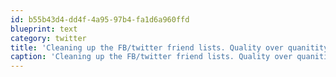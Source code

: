 ```yaml
---
id: b55b43d4-dd4f-4a95-97b4-fa1d6a960ffd
blueprint: text
category: twitter
title: 'Cleaning up the FB/twitter friend lists. Quality over quanitity.'
caption: 'Cleaning up the FB/twitter friend lists. Quality over quanitity.'
---
```

